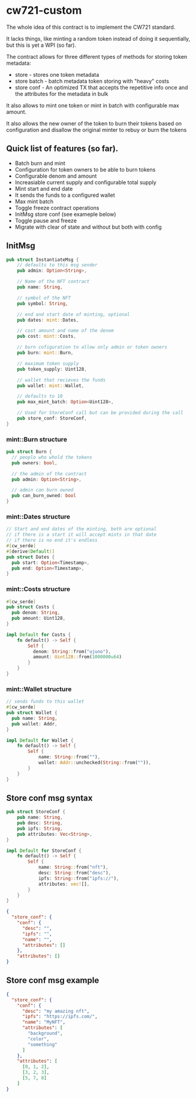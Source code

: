 # cw721-custom

The whole idea of this contract is to implement the CW721 standard.

It lacks things, like minting a random token instead of doing it sequentially, but this is yet a WPI (so far).

The contract allows for three different types of methods for storing token metadata:
* store - stores one token metadata
* store batch - batch metadata token storing with "heavy" costs
* store conf - An optimized TX that accepts the repetitive info once and the attributes for the metadata in bulk

It also allows to mint one token or mint in batch with configurable max amount.

It also allows the new owner of the token to burn their tokens based on configuration
and disallow the original minter to rebuy or burn the tokens

## Quick list of features (so far).

* Batch burn and mint
* Configuration for token owners to be able to burn tokens
* Configurable denom and amount
* Increasiable current supply and configurable total supply
* Mint start and end date
* It sends the funds to a configured wallet
* Max mint batch
* Toggle freeze contract operations
* InitMsg store conf (see exameple below)
* Toggle pause and freeze
* Migrate with clear of state and without but both with config

## InitMsg

```Rust
pub struct InstantiateMsg {
    // defaults to this msg sender
    pub admin: Option<String>,

    // Name of the NFT contract
    pub name: String,

    // symbol of the NFT
    pub symbol: String,

    // end and start date of minting, optional
    pub dates: mint::Dates,

    // cost amount and name of the denom
    pub cost: mint::Costs,

    // burn cofiguration to allow only admin or token owners
    pub burn: mint::Burn,

    // maximum token supply
    pub token_supply: Uint128,

    // wallet that recieves the funds
    pub wallet: mint::Wallet,

    // defaults to 10
    pub max_mint_batch: Option<Uint128>,

    // Used for StoreConf call but can be provided during the call
    pub store_conf: StoreConf,
}
```

### mint::Burn structure

```Rust
pub struct Burn {
  // peoplo who whold the tokens
  pub owners: bool,

  // the admin of the contract
  pub admin: Option<String>,

  // admin can burn owned
  pub can_burn_owned: bool
}
```

### mint::Dates structure

```Rust
// Start and end dates of the minting, both are optional
// if there is a start it will accept mints in that date
// if there is no end it's endless
#[cw_serde]
#[derive(Default)]
pub struct Dates {
  pub start: Option<Timestamp>,
  pub end: Option<Timestamp>,
}
```

### mint::Costs structure

```Rust
#[cw_serde]
pub struct Costs {
  pub denom: String,
  pub amount: Uint128,
}

impl Default for Costs {
    fn default() -> Self {
        Self {
          denom: String::from("ujuno"),
          amount: Uint128::from(1000000u64)
        }
    }
}
```

### mint::Wallet structure

```Rust
// sends funds to this wallet
#[cw_serde]
pub struct Wallet {
  pub name: String,
  pub wallet: Addr,
}

impl Default for Wallet {
    fn default() -> Self {
        Self {
            name: String::from(""),
            wallet: Addr::unchecked(String::from("")),
        }
    }
}
```

## Store conf msg syntax

```Rust
pub struct StoreConf {
    pub name: String,
    pub desc: String,
    pub ipfs: String,
    pub attributes: Vec<String>,
}

impl Default for StoreConf {
    fn default() -> Self {
        Self {
            name: String::from("nft"),
            desc: String::from("desc"),
            ipfs: String::from("ipfs://"),
            attributes: vec![],
        }
    }
}
```

```JSON
{
  "store_conf": {
    "conf": {
      "desc": "",
      "ipfs": "",
      "name": "",
      "attributes": []
    },
    "attributes": []
}
```

## Store conf msg example

```JSON
{
  "store_conf": {
    "conf": {
      "desc": "my amazing nft",
      "ipfs": "https://ipfs.com/",
      "name": "MyNFT",
      "attributes": [
        "background",
        "color",
        "something"
      ]
    },
    "attributes": [
      [0, 1, 2],
      [3, 2, 3],
      [5, 7, 8]
    ]
}
```